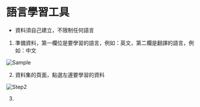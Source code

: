 # 語言學習工具

* 資料須自己建立，不限制任何語言

1. 準備資料，第一欄位是要學習的語言，例如：英文，第二欄是翻譯的語言，例如：中文

![Sample](https://github.com/Johnsonnnn/LearnLanguageTool/tree/main/images/sample.jpg)

2. 資料集的頁面，點選左邊要學習的資料

![Step2](https://github.com/Johnsonnnn/LearnLanguageTool/tree/main/images/step2.jpg)

3. 
